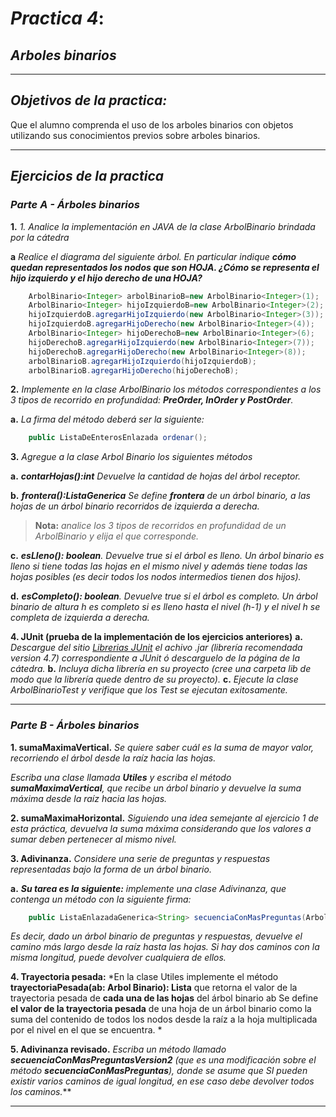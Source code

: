 # ***Practica 4***: 
## *Arboles binarios*
___

## ***Objetivos de la practica:***
Que el alumno comprenda el uso de los arboles binarios con objetos utilizando sus conocimientos previos sobre arboles binarios.

___
## ***Ejercicios de la practica***

### ***Parte A - Árboles binarios***

**1.** *1. Analice la implementación en JAVA de la clase ArbolBinario brindada por la cátedra*

**a** *Realice el diagrama del siguiente árbol. En particular indique **cómo quedan representados los nodos que son HOJA. ¿Cómo se representa el hijo izquierdo y el hijo derecho de una HOJA?***

```Java
    ArbolBinario<Integer> arbolBinarioB=new ArbolBinario<Integer>(1);
    ArbolBinario<Integer> hijoIzquierdoB=new ArbolBinario<Integer>(2);
    hijoIzquierdoB.agregarHijoIzquierdo(new ArbolBinario<Integer>(3));
    hijoIzquierdoB.agregarHijoDerecho(new ArbolBinario<Integer>(4));
    ArbolBinario<Integer> hijoDerechoB=new ArbolBinario<Integer>(6);
    hijoDerechoB.agregarHijoIzquierdo(new ArbolBinario<Integer>(7));
    hijoDerechoB.agregarHijoDerecho(new ArbolBinario<Integer>(8));
    arbolBinarioB.agregarHijoIzquierdo(hijoIzquierdoB);
    arbolBinarioB.agregarHijoDerecho(hijoDerechoB);
```

**2.** *Implemente en la clase ArbolBinario los métodos correspondientes a los 3 tipos de recorrido en profundidad: **PreOrder, InOrder y PostOrder**.*

**a.** *La firma del método deberá ser la siguiente:*
```Java
    public ListaDeEnterosEnlazada ordenar();
```


**3.** *Agregue a la clase Arbol Binario los siguientes métodos*

**a.** ***contarHojas():int** Devuelve la cantidad de hojas del árbol receptor.*

**b.** ***frontera():ListaGenerica<T>** Se define **frontera** de un árbol binario, a las hojas de un árbol binario recorridos de izquierda a derecha.*

>**Nota:** *analice los 3 tipos de recorridos en profundidad de un ArbolBinario y elija el que corresponde.*

**c.** ***esLleno(): boolean**. Devuelve true si el árbol es lleno. Un árbol binario es lleno si tiene todas las hojas en el mismo nivel y además tiene todas las hojas posibles (es decir todos los nodos intermedios tienen dos hijos).*

**d.** ***esCompleto(): boolean**. Devuelve true si el árbol es completo. Un árbol binario de altura h es completo si es lleno hasta el nivel (h-1) y el nivel h se completa de izquierda a derecha.*

**4. JUnit (prueba de la implementación de los ejercicios anteriores)** 
**a.** *Descargue del sitio [Librerias JUnit](https://github.com/junit-team/junit4/releases "JUnit 4.13.2") el achivo .jar (librería recomendada version 4.7) correspondiente a JUnit ó descarguelo de la página de la cátedra.*
**b.** *Incluya dicha librería en su proyecto (cree una carpeta lib de modo que la librería quede dentro de su proyecto).*
**c.** *Ejecute la clase ArbolBinarioTest y verifique que los Test se ejecutan exitosamente.*

___
### ***Parte B -  Árboles binarios***

**1. sumaMaximaVertical.** *Se quiere saber cuál es la suma de mayor valor, recorriendo el árbol desde la raíz hacia las hojas.*

*Escriba una clase llamada **Utiles** y escriba
el método **sumaMaximaVertical**, que recibe un árbol binario y devuelve la suma máxima desde la raíz hacia las hojas.*

**2. sumaMaximaHorizontal.** *Siguiendo una idea semejante al ejercicio 1 de esta práctica, devuelva la suma máxima considerando que los valores a sumar deben pertenecer al mismo nivel.*

**3. Adivinanza.** *Considere una serie de preguntas y respuestas representadas bajo la forma de un árbol binario.*

**a.** ***Su tarea es la siguiente:** implemente una clase Adivinanza, que contenga un método con la siguiente firma:*

```Java
    public ListaEnlazadaGenerica<String> secuenciaConMasPreguntas(ArbolBinario<String> abinario)
```
*Es decir, dado un árbol binario de preguntas y respuestas, devuelve el camino más largo desde la raíz hasta las hojas. Si hay dos caminos con la misma longitud, puede devolver cualquiera de ellos.*

**4. Trayectoria pesada:**  *En la clase Utiles implemente el método **trayectoriaPesada(ab: Arbol Binario): Lista** que retorna el valor de la trayectoria pesada de **cada una de las hojas** del árbol binario ab Se define **el valor de la trayectoria pesada** de una hoja de un árbol binario como la suma del contenido de todos los nodos desde la raíz a la hoja multiplicada por el nivel en el que se encuentra. *

**5. Adivinanza revisado.**  *Escriba un método llamado **secuenciaConMasPreguntasVersion2** (que es una modificación sobre el método **secuenciaConMasPreguntas**), donde se asume que SI pueden existir varios caminos de igual longitud, en ese caso debe devolver todos los caminos.***
___
